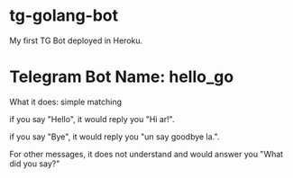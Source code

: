 # tg-golang-bot

My first TG Bot deployed in Heroku.

# Telegram Bot Name: hello_go

What it does: simple matching 

if you say "Hello", it would reply you "Hi ar!".

if you say "Bye", it would reply you "un say goodbye la.".

For other messages, it does not understand and would answer you "What did you say?"